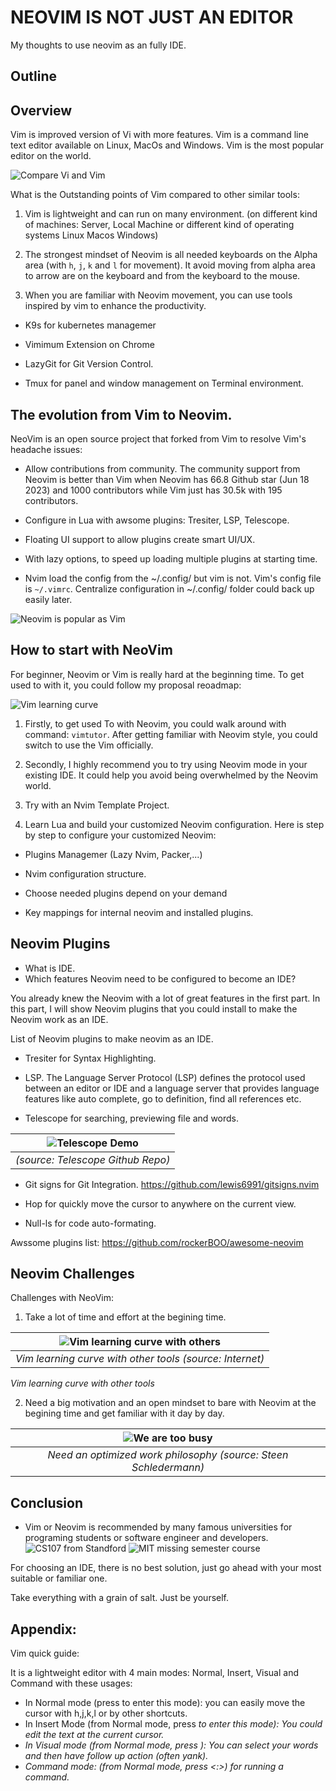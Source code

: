 # NEOVIM IS NOT JUST AN EDITOR
My thoughts to use neovim as an fully IDE.

## Outline

## Overview
Vim is improved version of Vi with more features.
Vim is a command line text editor available on Linux, MacOs and Windows. Vim is the most popular editor on the world.

![Compare Vi and Vim](./assets/vi_n_vim.avif)


What is the Outstanding points of Vim compared to other similar tools:

1. Vim is lightweight and can run on many environment. (on different kind of machines: Server, Local Machine or different kind of operating systems Linux Macos Windows)

2. The strongest mindset of Neovim is all needed keyboards on the Alpha area (with `h`, `j`, `k` and `l` for movement).
It avoid moving from alpha area to arrow are on the keyboard and from the keyboard to the mouse.

3. When you are familiar with Neovim movement, you can use tools inspired by vim to enhance the productivity.

- K9s for kubernetes managemer

- Vimimum Extension on Chrome

- LazyGit for Git Version Control.

- Tmux for panel and window management on Terminal environment.


## The evolution from Vim to Neovim.
NeoVim is an open source project that forked from Vim to resolve Vim's headache issues:

- Allow contributions from community. The community support from Neovim is better than Vim when Neovim has 66.8 Github star (Jun 18 2023) and 1000 contributors while Vim just has 30.5k with 195 contributors.

- Configure in Lua with awsome plugins: Tresiter, LSP, Telescope.

- Floating UI support to allow plugins create smart UI/UX.

- With lazy options, to speed up loading multiple plugins at starting time.

- Nvim load the config from the ~/.config/ but vim is not. Vim's config file is `~/.vimrc`. Centralize configuration in ~/.config/ folder could back up easily later.

![Neovim is popular as Vim](./assets/best_editor_survey.jpg)

## How to start with NeoVim
For beginner, Neovim or Vim is really hard at the beginning time. To get used to with it, you could follow my proposal reoadmap:

![Vim learning curve](./assets/vim_learning_curve.png)

1. Firstly, to get used To with Neovim, you could walk around with command: `vimtutor`. After getting familiar with Neovim style, you could switch to use the Vim officially.

2. Secondly, I highly recommend you to try using Neovim mode in your existing IDE. It could help you avoid being overwhelmed by the Neovim world.

3. Try with an Nvim Template Project.

4. Learn Lua and build your customized Neovim configuration. Here is step by step to configure your customized Neovim:

- Plugins Managemer (Lazy Nvim, Packer,...)

- Nvim configuration structure.

- Choose needed plugins depend on your demand

- Key mappings for internal neovim and installed plugins.

## Neovim Plugins
- What is IDE.
- Which features Neovim need to be configured to become an IDE?

You already knew the Neovim with a lot of great features in the first part.
In this part, I will show Neovim plugins that you could install to make the Neovim work as an IDE.

List of Neovim plugins to make neovim as an IDE.
- Tresiter for Syntax Highlighting.

- LSP.
The Language Server Protocol (LSP) defines the protocol used between an editor or IDE and a language server that provides language features like auto complete, go to definition, find all references etc.
- Telescope for searching, previewing file and words.

| ![Telescope Demo](./assets/telescope.gif) |
|:--:|
| *(source: Telescope Github Repo)* |

- Git signs for Git Integration.
https://github.com/lewis6991/gitsigns.nvim

- Hop for quickly move the cursor to anywhere on the current view.

- Null-ls for code auto-formating.

Awssome plugins list:
https://github.com/rockerBOO/awesome-neovim

## Neovim Challenges
Challenges with NeoVim:
1. Take a lot of time and effort at the begining time.

| ![Vim learning curve with others](./assets/vim_learning_curve_with_others.webp) |
|:--:|
| *Vim learning curve with other tools (source: Internet)* |

*Vim learning curve with other tools*

2. Need a big motivation and an open mindset to bare with Neovim at the begining time and get familiar with it day by day.

|![We are too busy](./assets/weel-too-busy.png)|
|:--:|
| *Need an optimized work philosophy (source: Steen Schledermann)* |

## Conclusion
- Vim or Neovim is recommended by many famous universities for programing students or software engineer and developers.
![CS107 from Standford](./assets/standford_cs107.png)
![MIT missing semester course](./assets/mit_missing_course.png)

For choosing an IDE, there is no best solution, just go ahead with your most suitable or familiar one.

Take everything with a grain of salt. Just be yourself.

## Appendix:
Vim quick guide:

It is a lightweight editor with 4 main modes: Normal, Insert, Visual and Command with these usages:
- In Normal mode (press <Esc> to enter this mode): you can easily move the cursor with h,j,k,l or by other shortcuts.
- In Insert Mode (from Normal mode, press <i> to enter this mode): You could edit the text at the current cursor.
- In Visual mode (from Normal mode, press <v>): You can select your words and then have follow up action (often yank).
- Command mode: (from Normal mode, press <:>) for running a command.
